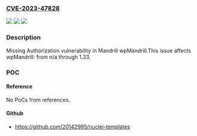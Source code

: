 ### [CVE-2023-47828](https://cve.mitre.org/cgi-bin/cvename.cgi?name=CVE-2023-47828)
![](https://img.shields.io/static/v1?label=Product&message=wpMandrill&color=blue)
![](https://img.shields.io/static/v1?label=Version&message=n%2Fa%3C%3D%201.33%20&color=brighgreen)
![](https://img.shields.io/static/v1?label=Vulnerability&message=CWE-862%20Missing%20Authorization&color=brighgreen)

### Description

Missing Authorization vulnerability in Mandrill wpMandrill.This issue affects wpMandrill: from n/a through 1.33.

### POC

#### Reference
No PoCs from references.

#### Github
- https://github.com/20142995/nuclei-templates

